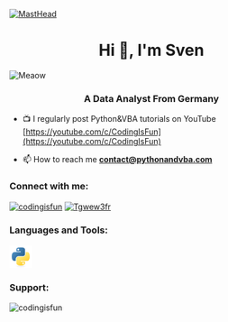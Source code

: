 [![MastHead](https://raw.githubusercontent.com/sven-bo/sven-bo/master/banner_crop.png)](https://youtube.com/c/codingisfun)

<h1 align="center">Hi 👋, I'm Sven</h1> <img src="https://i.imgur.com/veZrcC7.gif" alt="Meaow" width="50" />
<h3 align="center">A Data Analyst From Germany</h3>

- 📺 I regularly post Python&VBA tutorials on YouTube [https://youtube.com/c/CodingIsFun](https://youtube.com/c/CodingIsFun)

- 📫 How to reach me **contact@pythonandvba.com**

<h3 align="left">Connect with me:</h3>
<p align="left">
<a href="https://www.youtube.com/c/codingisfun" target="blank"><img align="center" src="https://raw.githubusercontent.com/rahuldkjain/github-profile-readme-generator/master/src/images/icons/Social/youtube.svg" alt="codingisfun" height="30" width="40" /></a>
<a href="https://discord.gg/Tgwew3fr" target="blank"><img align="center" src="https://raw.githubusercontent.com/rahuldkjain/github-profile-readme-generator/master/src/images/icons/Social/discord.svg" alt="Tgwew3fr" height="30" width="40" /></a>
</p>

<h3 align="left">Languages and Tools:</h3>
<p align="left"> <a href="https://www.python.org" target="_blank"> <img src="https://raw.githubusercontent.com/devicons/devicon/master/icons/python/python-original.svg" alt="python" width="40" height="40"/> </a> </p>


<h3 align="left">Support:</h3>
<p><a href="https://www.buymeacoffee.com/codingisfun"> <img align="left" src="https://cdn.buymeacoffee.com/buttons/v2/default-yellow.png" height="50" width="210" alt="codingisfun" /></a></p><br><br>

